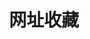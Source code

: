 ---
weight: 20
title: "网址收藏"
bookFlatSection: false
bookCollapseSection: false
bookHidden: false
---